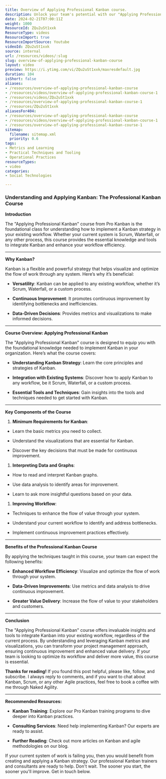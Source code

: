 ```yaml
---
title: Overview of Applying Professional Kanban course.
description: Unlock your team's potential with our "Applying Professional Kanban" course! Learn key principles, tools, and techniques for continuous improvement.
date: 2024-02-21T07:00:11Z
weight: 1000
ResourceId: ZQu2uSt1xxk
ResourceType: videos
ResourceImport: true
ResourceImportSource: Youtube
videoId: ZQu2uSt1xxk
source: internal
url: /resources/videos/:slug
slug: overview-of-applying-professional-kanban-course
layout: video
preview: https://i.ytimg.com/vi/ZQu2uSt1xxk/maxresdefault.jpg
duration: 104
isShort: false
aliases:
- /resources/overview-of-applying-professional-kanban-course
- /resources/videos/overview-of-applying-professional-kanban-course-1
- /resources/videos/ZQu2uSt1xxk
- /resources/overview-of-applying-professional-kanban-course-1
- /resources/ZQu2uSt1xxk
aliasesFor404:
- /resources/overview-of-applying-professional-kanban-course
- /resources/videos/overview-of-applying-professional-kanban-course-1
- /resources/overview-of-applying-professional-kanban-course-1
sitemap:
  filename: sitemap.xml
  priority: 0.6
tags:
- Metrics and Learning
- Practical Techniques and Tooling
- Operational Practices
resourceTypes:
- video
categories:
- Social Technologies

---
```

### Understanding and Applying Kanban: The Professional Kanban Course

**Introduction**

The "Applying Professional Kanban" course from Pro Kanban is the foundational class for understanding how to implement a Kanban strategy in your existing workflow. Whether your current system is Scrum, Waterfall, or any other process, this course provides the essential knowledge and tools to integrate Kanban and enhance your workflow efficiency.



* * *

**Why Kanban?**

Kanban is a flexible and powerful strategy that helps visualize and optimize the flow of work through any system. Here’s why it’s beneficial:

- **Versatility**: Kanban can be applied to any existing workflow, whether it’s Scrum, Waterfall, or a custom process.

- **Continuous Improvement**: It promotes continuous improvement by identifying bottlenecks and inefficiencies.

- **Data-Driven Decisions**: Provides metrics and visualizations to make informed decisions.

* * *

**Course Overview: Applying Professional Kanban**

The "Applying Professional Kanban" course is designed to equip you with the foundational knowledge needed to implement Kanban in your organization. Here’s what the course covers:

- **Understanding Kanban Strategy**: Learn the core principles and strategies of Kanban.

- **Integration with Existing Systems**: Discover how to apply Kanban to any workflow, be it Scrum, Waterfall, or a custom process.

- **Essential Tools and Techniques**: Gain insights into the tools and techniques needed to get started with Kanban.

* * *

**Key Components of the Course**

1. **Minimum Requirements for Kanban**:

- Learn the basic metrics you need to collect.

- Understand the visualizations that are essential for Kanban.

- Discover the key decisions that must be made for continuous improvement.

1. **Interpreting Data and Graphs**:

- How to read and interpret Kanban graphs.

- Use data analysis to identify areas for improvement.

- Learn to ask more insightful questions based on your data.

1. **Improving Workflow**:

- Techniques to enhance the flow of value through your system.

- Understand your current workflow to identify and address bottlenecks.

- Implement continuous improvement practices effectively.

* * *

**Benefits of the Professional Kanban Course**

By applying the techniques taught in this course, your team can expect the following benefits:

- **Enhanced Workflow Efficiency**: Visualize and optimize the flow of work through your system.

- **Data-Driven Improvements**: Use metrics and data analysis to drive continuous improvement.

- **Greater Value Delivery**: Increase the flow of value to your stakeholders and customers.

* * *

**Conclusion**

The "Applying Professional Kanban" course offers invaluable insights and tools to integrate Kanban into your existing workflow, regardless of the current process. By understanding and leveraging Kanban metrics and visualizations, you can transform your project management approach, ensuring continuous improvement and enhanced value delivery. If your team is looking to optimize its workflow and deliver more value, this course is essential.

**Thanks for reading!** If you found this post helpful, please like, follow, and subscribe. I always reply to comments, and if you want to chat about Kanban, Scrum, or any other Agile practices, feel free to book a coffee with me through Naked Agility.

* * *

**Recommended Resources:**

- **Kanban Training**: Explore our Pro Kanban training programs to dive deeper into Kanban practices.

- **Consulting Services**: Need help implementing Kanban? Our experts are ready to assist.

- **Further Reading**: Check out more articles on Kanban and agile methodologies on our blog.

If your current system of work is failing you, then you would benefit from creating and applying a Kanban strategy. Our professional Kanban trainers and consultants are ready to help. Don't wait. The sooner you start, the sooner you'll improve. Get in touch below.
